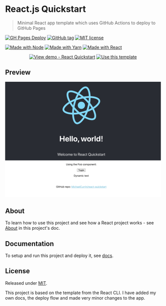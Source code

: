 # React.js Quickstart
> Minimal React app template which uses GitHub Actions to deploy to GitHub Pages

[![GH Pages Deploy](https://github.com/MichaelCurrin/react-quickstart/workflows/GH%20Pages%20Deploy/badge.svg)](https://github.com/MichaelCurrin/react-quickstart/actions)
[![GitHub tag](https://img.shields.io/github/tag/MichaelCurrin/react-quickstart)](https://github.com/MichaelCurrin/react-quickstart/tags/)
[![MIT license](https://img.shields.io/badge/License-MIT-blue.svg)](#license)

[![Made with Node](https://img.shields.io/badge/Node.js->=10.X-blue?logo=node.js&logoColor=white)](https://nodejs.org)
[![Made with Yarn](https://img.shields.io/badge/Yarn->=1.X-blue?logo=yarn&logoColor=white)](https://classic.yarnpkg.com)
[![Made with React](https://img.shields.io/github/package-json/dependency-version/MichaelCurrin/react-quickstart/react?logo=react)](https://www.npmjs.com/package/react)


<div align="center">

[![View demo - React Quickstart](https://img.shields.io/badge/View_demo-React_App_Quickstart-green?style=for-the-badge)](https://michaelcurrin.github.io/react-quickstart/)
[![Use this template](https://img.shields.io/badge/Use_this_template-2ea44f?style=for-the-badge&logo=github)](https://github.com/MichaelCurrin/react-quickstart/generate)

</div>


## Preview

<div align="center">

![Sample screenshot](/sample.png "Sample screenshot")

</div>


## About

To learn how to use this project and see how a React project works - see [About](/docs/template-notes/about.md) in this project's doc.


## Documentation

To setup and run this project and deploy it, see [docs](/docs/README.md).


## License

Released under [MIT](/LICENSE).

This project is based on the template from the React CLI. I have added my own docs, the deploy flow and made very minor changes to the app.
